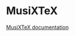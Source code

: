 # MusiXTeX
[MusiXTeX documentation](http://ctan.math.washington.edu/tex-archive/macros/musixtex/doc/musixdoc.pdf)
